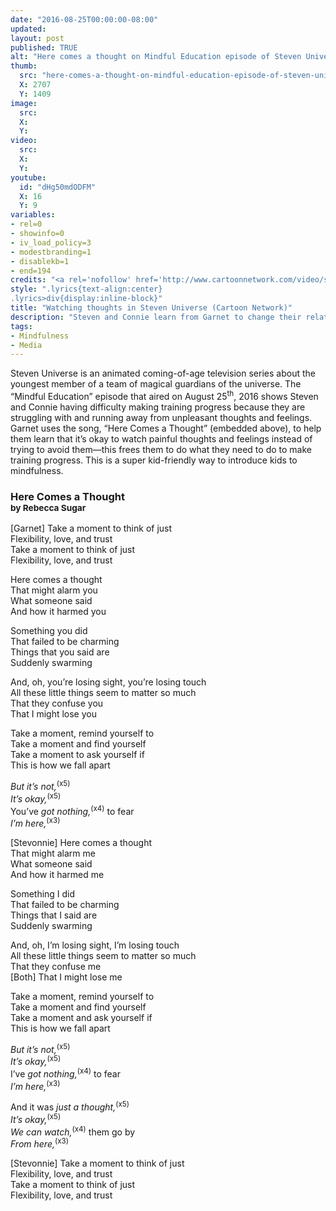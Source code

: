```yaml
---
date: "2016-08-25T00:00:00-08:00"
updated:
layout: post
published: TRUE
alt: "Here comes a thought on Mindful Education episode of Steven Universe on Cartoon Network"
thumb:
  src: "here-comes-a-thought-on-mindful-education-episode-of-steven-universe-on-cartoon-network.jpg"
  X: 2707
  Y: 1409
image:
  src: 
  X: 
  Y: 
video:
  src:
  X: 
  Y: 
youtube:
  id: "dHg50mdODFM"
  X: 16
  Y: 9
variables: 
- rel=0
- showinfo=0
- iv_load_policy=3
- modestbranding=1
- disablekb=1
- end=194
credits: "<a rel='nofollow' href='http://www.cartoonnetwork.com/video/steven-universe/mindful-education-episode.html' target='_blank'>Steven Universe &copy;&nbsp;Cartoon&nbsp;Network</a>"
style: ".lyrics{text-align:center}
.lyrics>div{display:inline-block}"
title: "Watching thoughts in Steven Universe (Cartoon Network)"
description: "Steven and Connie learn from Garnet to change their relationship with unpleasant thoughts and feelings, instead of trying to get rid of them."
tags:
- Mindfulness
- Media
---
```

Steven Universe is an animated coming-of-age television series about the youngest member of a team of magical guardians of the universe. The “Mindful Education” episode that aired on August 25<sup>th</sup>, 2016 shows Steven and Connie having difficulty making training progress because they are struggling with and running away from unpleasant thoughts and feelings. Garnet uses the song, “Here Comes a Thought” (embedded above), to help them learn that it’s okay to watch painful thoughts and feelings instead of trying to avoid them&mdash;this frees them to do what they need to do to make training progress. This is a super kid-friendly way to introduce kids to mindfulness.
<div class="lyrics">
	<h3>Here Comes a Thought<br><small>by Rebecca Sugar</small></h3>
	<div>
		<p>
			[Garnet] Take a moment to think of just<br>
			Flexibility, love, and trust<br>
			Take a moment to think of just<br>
			Flexibility, love, and trust
		</p>
		<p>
			Here comes a thought<br>
			That might alarm you<br>
			What someone said<br>
			And how it harmed you
		</p>
		<p>
			Something you did<br>
			That failed to be charming<br>
			Things that you said are<br>
			Suddenly swarming
		</p>
		<p>
			And, oh, you’re losing sight, you’re losing touch<br>
			All these little things seem to matter so much<br>
			That they confuse you<br>
			That I might lose you
		</p>
		<p>
			Take a moment, remind yourself to<br>
			Take a moment and find yourself<br>
			Take a moment to ask yourself if<br>
			This is how we fall apart
		</p>
		<p>
			<i>But it’s not,</i><sup>(x5)</sup><br>
			<i>It’s okay,</i><sup>(x5)</sup><br>
			You’ve <i>got nothing,</i><sup>(x4)</sup> to fear<br>
			<i>I’m here,</i><sup>(x3)</sup>
		</p>
		<p>
			[Stevonnie] Here comes a thought<br>
			That might alarm me<br>
			What someone said<br>
			And how it harmed me
		</p>
		<p>
			Something I did<br>
			That failed to be charming<br>
			Things that I said are<br>
			Suddenly swarming
		</p>
		<p>
			And, oh, I’m losing sight, I’m losing touch<br>
			All these little things seem to matter so much<br>
			That they confuse me<br>
			[Both] That I might lose me
		</p>
		<p>
			Take a moment, remind yourself to<br>
			Take a moment and find yourself<br>
			Take a moment and ask yourself if<br>
			This is how we fall apart
		</p>
		<p>
			<i>But it’s not,</i><sup>(x5)</sup><br>
			<i>It’s okay,</i><sup>(x5)</sup><br>
			I’ve <i>got nothing,</i><sup>(x4)</sup> to fear<br>
			<i>I’m here,</i><sup>(x3)</sup>
		</p>
		<p>
			And it was <i>just a thought,</i><sup>(x5)</sup><br>
			<i>It’s okay,</i><sup>(x5)</sup><br>
			<i>We can watch,</i><sup>(x4)</sup> them go by<br>
			<i>From here,</i><sup>(x3)</sup>
		</p>
		<p>
			[Stevonnie] Take a moment to think of just<br>
			Flexibility, love, and trust<br>
			Take a moment to think of just<br>
			Flexibility, love, and trust
		</p>
	</div>
</div>